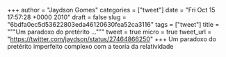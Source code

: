
+++
author = "Jaydson Gomes"
categories = ["tweet"]
date = "Fri Oct 15 17:57:28 +0000 2010"
draft = false
slug = "6bdfa0ec5d53622803eda46120630fea52ca3116"
tags = ["tweet"]
title = """Um paradoxo do pretérito ..."""
tweet = true
micro = true
tweet_url = "https://twitter.com/jaydson/status/27464866250"
+++
Um paradoxo do pretérito imperfeito complexo com a teoria da relatividade
